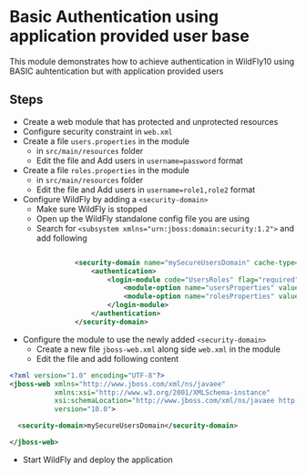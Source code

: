 # Basic Authentication using application provided user base

This module demonstrates how to achieve authentication in WildFly10 using BASIC auhtentication but with application provided users

## Steps

 - Create a web module that has protected and unprotected resources
 - Configure security constraint in `web.xml`
 - Create a file `users.properties` in the module
    * in `src/main/resources` folder
    * Edit the file and Add users in `username=password` format
 - Create a file `roles.properties` in the module
    * in `src/main/resources` folder
    * Edit the file and Add users in `username=role1,role2` format
 - Configure WildFly by adding a `<security-domain>`
    * Make sure WildFly is stopped
    * Open up the WildFly standalone config file you are using
    * Search for `<subsystem xmlns="urn:jboss:domain:security:1.2">` and add following

```xml

                <security-domain name="mySecureUsersDomain" cache-type="default">
                    <authentication>
                        <login-module code="UsersRoles" flag="required">
                            <module-option name="usersProperties" value="users.properties"/>
                            <module-option name="rolesProperties" value="roles.properties"/>
                        </login-module>
                    </authentication>
                </security-domain>
```

 - Configure the module to use the newly added `<security-domain>`
    * Create a new file `jboss-web.xml` along side `web.xml` in the module
    * Edit the file and add following content

```xml
<?xml version="1.0" encoding="UTF-8"?>
<jboss-web xmlns="http://www.jboss.com/xml/ns/javaee"
           xmlns:xsi="http://www.w3.org/2001/XMLSchema-instance"
           xsi:schemaLocation="http://www.jboss.com/xml/ns/javaee http://www.jboss.org/j2ee/schema/jboss-web_10_0.xsd"
           version="10.0">

  <security-domain>mySecureUsersDomain</security-domain>

</jboss-web>
```
 - Start WildFly and deploy the application
